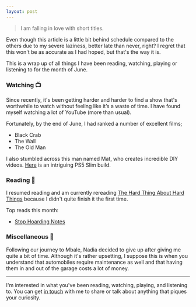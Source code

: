 ```yaml
---
layout: post
---
```


> I am falling in love with short titles. 

Even though this article is a little bit behind schedule compared to the others due to my severe laziness, better late than never, right?
I regret that this won't be as accurate as I had hoped, but that's the way it is.

This is a wrap up of all things I have been reading, watching, playing or listening to for the month of June.

### Watching 📺
Since recently, it's been getting harder and harder to find a show that's worthwhile to watch without feeling like it’s a waste of time. I have found myself watching a lot of YouTube (more than usual).

Fortunately, by the end of June, I had ranked a number of excellent films; 
- Black Crab
- The Wall
- The Old Man

I also stumbled across this man named Mat, who creates incredible DIY videos. [Here](https://www.youtube.com/watch?v=he6xyl_MHXY) is an intriguing PS5 Slim build. 


### Reading 📖 
I resumed reading and am currently rereading [The Hard Thing About Hard Things]() because I didn't quite finish it the first time.

Top reads this month:
- [Stop Hoarding Notes](https://andrewm.codes/stop-hoarding-notes/)

### Miscellaneous 🤠
Following our journey to Mbale, Nadia decided to give up after giving me quite a bit of time. Although it's rather upsetting, I suppose this is when you understand that automobiles require maintenance as well and that having them in and out of the garage costs a lot of money.

---
I'm interested in what you've been reading, watching, playing, and listening to. You can get [in touch](https://twitter.com/stuartelimu) with me to share or talk about anything that piques your curiosity.
